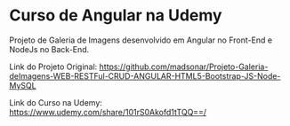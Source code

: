 # Curso de Angular na Udemy

Projeto de Galeria de Imagens desenvolvido em Angular no Front-End e NodeJs no Back-End.    

Link do Projeto Original: https://github.com/madsonar/Projeto-Galeria-deImagens-WEB-RESTFul-CRUD-ANGULAR-HTML5-Bootstrap-JS-Node-MySQL     

Link do Curso na Udemy: https://www.udemy.com/share/101rS0Akofd1tTQQ==/    

